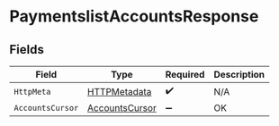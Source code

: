 # PaymentslistAccountsResponse


## Fields

| Field                                                       | Type                                                        | Required                                                    | Description                                                 |
| ----------------------------------------------------------- | ----------------------------------------------------------- | ----------------------------------------------------------- | ----------------------------------------------------------- |
| `HttpMeta`                                                  | [HTTPMetadata](../../Models/Components/HTTPMetadata.md)     | :heavy_check_mark:                                          | N/A                                                         |
| `AccountsCursor`                                            | [AccountsCursor](../../Models/Components/AccountsCursor.md) | :heavy_minus_sign:                                          | OK                                                          |